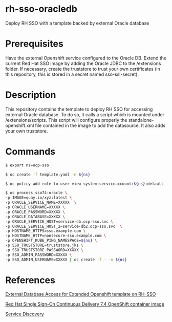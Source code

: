 # rh-sso-oracledb
Deploy RH SSO with a template backed by external Oracle database

# Prerequisites
Have the external Openshift service configured to the Oracle DB.
Extend the current Red Hat SSO image by adding the Oracle JDBC to the /extensions folder.
If necessary, create the truststore to trust your own certificates (in this repository, this is stored in a secret named sso-ssl-secret).

# Description
This repository contains the template to deploy RH SSO for accessing external Oracle database. To do so, it calls a script which is mounted under /extensions/scripts. This script will configure properly the standalone-openshift.xml file contained in the image to add the datasource. It also adds your own truststore.

# Commands
```bash
$ export ns=ocp-sso
```
```bash
$ oc create -f template.yaml -n ${ns}
```

```bash
$ oc policy add-role-to-user view system:serviceaccount:${ns}:default -n ${ns}
```

```bash
$ oc process sso74-oracle \
-p IMAGE=quay.io/xyz:latest \
-p ORACLE_SERVICE_NAME=XXXXX  \
-p ORACLE_USERNAME=XXXXX \
-p ORACLE_PASSWORD=XXXXX \
-p ORACLE_DATABASE=XXXXX \
-p ORACLE_SERVICE_HOST=service-db.ocp-sso.svc \
-p ORACLE_SERVICE_HOST_2=service-db2.ocp-sso.svc  \
-p HOSTNAME_HTTPS=sso.example.com \
-p HOSTNAME_HTTP=nonsecure-sso.example.com \
-p OPENSHIFT_KUBE_PING_NAMESPACE=${ns} \
-p SSO_TRUSTSTORE=truststore.jks \
-p SSO_TRUSTSTORE_PASSWORD=XXXXX \
-p SSO_ADMIN_PASSWORD=XXXXX \
-p SSO_ADMIN_USERNAME=XXXXX | oc create -f - -n ${ns}
```

# References
[External Database Access for Extended Openshift template on RH-SSO ](https://access.redhat.com/solutions/3402171)

[Red Hat Single Sign-On Continuous Delivery 7.4 OpenShift container image](https://github.com/jboss-container-images/redhat-sso-7-openshift-image)

[Service Discovery](https://access.redhat.com/documentation/en-us/red_hat_jboss_enterprise_application_platform/7.3/html/getting_started_with_jboss_eap_for_openshift_container_platform/reference_information#configuring_a_jgroups_discovery_mechanism)

